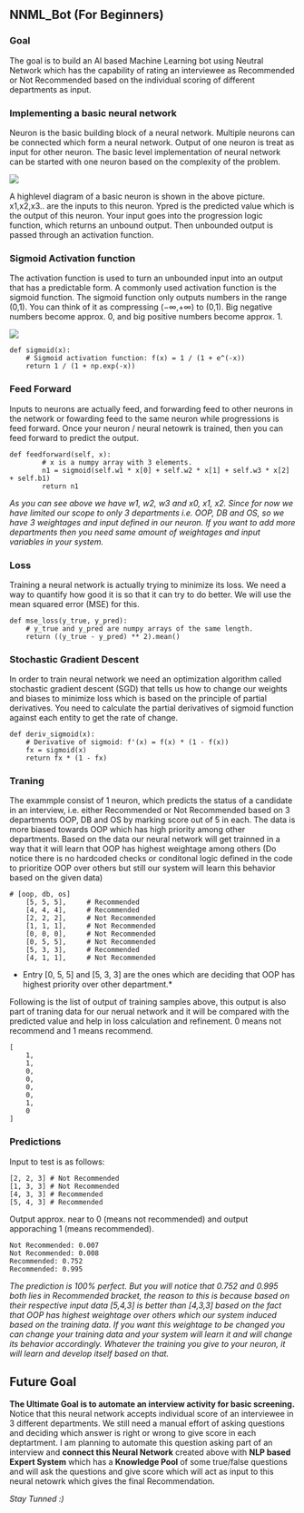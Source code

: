## NNML_Bot (For Beginners)

### Goal
The goal is to build an AI based Machine Learning bot using Neutral Network which has the capability of rating an interviewee as Recommended or Not Recommended based on the individual scoring of different departments as input. 

### Implementing a basic neural network
Neuron is the basic building block of a neural network. Multiple neurons can be connected which form a neural network. Output of one neuron is treat as input for other neuron. The basic level implementation of neural network can be started with one neuron based on the complexity of the problem. 

<img src="https://faizan-tariq.github.io/NNML_Bot/NNML.png"/>

A highlevel diagram of a basic neuron is shown in the above picture. 
x1,x2,x3.. are the inputs to this neuron. Ypred is the predicted value which is the output of this neuron. Your input goes into the progression logic function, which returns an unbound output. Then unbounded output is passed through an activation function. 

### Sigmoid Activation function
The activation function is used to turn an unbounded input into an output that has a predictable form. A commonly used activation function is the sigmoid function. The sigmoid function only outputs numbers in the range (0,1). You can think of it as compressing (−∞,+∞) to (0,1). Big negative numbers become approx. 0, and big positive numbers become  approx. 1.

<img src="https://faizan-tariq.github.io/NNML_Bot/sigmoid.png"/>

````
def sigmoid(x):
    # Sigmoid activation function: f(x) = 1 / (1 + e^(-x))
    return 1 / (1 + np.exp(-x))
````

### Feed Forward
Inputs to neurons are actually feed, and forwarding feed to other neurons in the network or fowarding feed to the same neuron while progressions is feed forward. Once your neuron / neural netowrk is trained, then you can feed forward to predict the output.
````
def feedforward(self, x):
        # x is a numpy array with 3 elements.
        n1 = sigmoid(self.w1 * x[0] + self.w2 * x[1] + self.w3 * x[2] + self.b1)
        return n1
````
*As you can see above we have w1, w2, w3 and x0, x1, x2. Since for now we have limited our scope to only 3 departments i.e. OOP, DB and OS, so we have 3 weightages and input defined in our neuron. If you want to add more departments then you need same amount of weightages and input variables in your system.*

### Loss
Training a neural network is actually trying to minimize its loss.
We need a way to quantify how good it is so that it can try to do better. We will use the mean squared error (MSE) for this.
````
def mse_loss(y_true, y_pred):
    # y_true and y_pred are numpy arrays of the same length.
    return ((y_true - y_pred) ** 2).mean()
````

### Stochastic Gradient Descent
In order to train neural network we need an optimization algorithm called stochastic gradient descent (SGD) that tells us how to change our weights and biases to minimize loss which is based on the principle of partial derivatives. You need to calculate the partial derivatives of sigmoid function against each entity to get the rate of change.  
````
def deriv_sigmoid(x):
    # Derivative of sigmoid: f'(x) = f(x) * (1 - f(x))
    fx = sigmoid(x)
    return fx * (1 - fx)
````


### Traning
The exammple consist of 1 neuron, which predicts the status of a candidate in an interview, i.e. either Recommended or Not Recommended based on 3 departments OOP, DB and OS by marking score out of 5 in each. The data is more biased towards OOP which has high priority among other departments. Based on the data our neural network will get trainned in a way that it will learn that OOP has highest weightage among others (Do notice there is no hardcoded checks or conditonal logic defined in the code to prioritize OOP over others but still our system will learn this behavior based on the given data)

````
# [oop, db, os]
    [5, 5, 5],     # Recommended
    [4, 4, 4],     # Recommended
    [2, 2, 2],     # Not Recommended
    [1, 1, 1],     # Not Recommended
    [0, 0, 0],     # Not Recommended
    [0, 5, 5],     # Not Recommended
    [5, 3, 3],     # Recommended
    [4, 1, 1],     # Not Recommended
````

* Entry [0, 5, 5] and [5, 3, 3] are the ones which are deciding that OOP has highest priority over other department.* 

Following is the list of output of training samples above, this output is also part of traning data for our nerual network and it will be compared with the predicted value and help in loss calculation and refinement. 
0 means not recommend and 1 means recommend.
````
[
    1,
    1,
    0,
    0,
    0,
    0,
    1,
    0
]
````


### Predictions
Input to test is as follows:
````
[2, 2, 3] # Not Recommended
[1, 3, 3] # Not Recommended
[4, 3, 3] # Recommended
[5, 4, 3] # Recommended
````
Output approx. near to 0 (means not recommended) and output apporaching 1 (means recommended).
````
Not Recommended: 0.007
Not Recommended: 0.008
Recommended: 0.752
Recommended: 0.995
````
*The prediction is 100% perfect. But you will notice that 0.752 and 0.995 both lies in Recommended bracket, the reason to this is because based on their respective input data [5,4,3] is better than [4,3,3] based on the fact that OOP has highest weightage over others which our system induced based on the training data. If you want this weightage to be changed you can change your training data and your system will learn it and will change its behavior accordingly. Whatever the training you give to your neuron, it will learn and develop itself based on that.*

## Future Goal
**The Ultimate Goal is to automate an interview activity for basic screening.** Notice that this neural network accepts individual score of an interviewee in 3 different departments. We still need a manual effort of asking questions and deciding which answer is right or wrong to give score in each deptartment. I am planning to automate this question asking part of an interview and **connect this Neural Network** created above with **NLP based Expert System** which has a **Knowledge Pool** of some true/false questions and will ask the questions and give score which will act as input to this neural netowrk which gives the final Recommendation. 

*Stay Tunned :)* 

